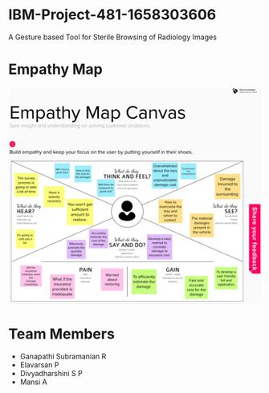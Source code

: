 # IBM-Project-481-1658303606
A Gesture based Tool for Sterile Browsing of Radiology Images


# Empathy Map
![Block_Diagram](https://github.com/IBM-EPBL/IBM-Project-3252-1658509040/blob/main/empathy%20map%20for%20Intelligent%20Vehicle%20Damage%20Assessment%20and%20Cost%20Estimator%20for%20Insurance%20Companies.png)



# Team Members
- Ganapathi Subramanian R
- Elavarsan P
- Divyadharshini S P
- Mansi A
